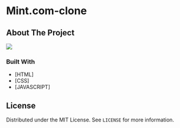 # Mint.com-clone

<!-- ABOUT THE PROJECT -->

## About The Project

<img src="/mint-clone-ahyoung.png">

### Built With

- [HTML]
- [CSS]
- [JAVASCRIPT]

<!-- LICENSE -->

## License

Distributed under the MIT License. See `LICENSE` for more information.
